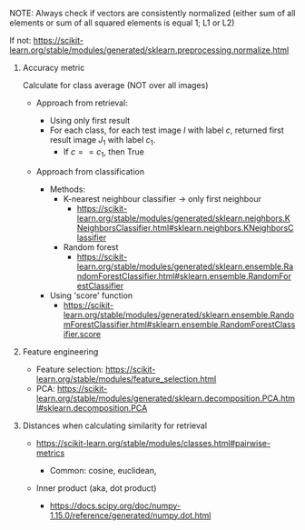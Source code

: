 NOTE: Always check if vectors are consistently normalized (either sum of all elements or sum of all squared elements is equal 1; L1 or L2)

If not: https://scikit-learn.org/stable/modules/generated/sklearn.preprocessing.normalize.html

1. Accuracy metric

   Calculate for class average (NOT over all images)

   - Approach from retrieval:

     - Using only first result
     - For each class, for each test image $I$ with label $c$, returned first result image $J_1$ with label $c_1$. 
       - If $c == c_1$, then True

   - Approach from classification

     - Methods:
       - K-nearest neighbour classifier -> only first neighbour
         - https://scikit-learn.org/stable/modules/generated/sklearn.neighbors.KNeighborsClassifier.html#sklearn.neighbors.KNeighborsClassifier
       - Random forest
         - https://scikit-learn.org/stable/modules/generated/sklearn.ensemble.RandomForestClassifier.html#sklearn.ensemble.RandomForestClassifier
     - Using 'score' function
       - https://scikit-learn.org/stable/modules/generated/sklearn.ensemble.RandomForestClassifier.html#sklearn.ensemble.RandomForestClassifier.score

2. Feature engineering

   - Feature selection: https://scikit-learn.org/stable/modules/feature_selection.html
   - PCA: https://scikit-learn.org/stable/modules/generated/sklearn.decomposition.PCA.html#sklearn.decomposition.PCA

3. Distances when calculating similarity for retrieval

   - https://scikit-learn.org/stable/modules/classes.html#pairwise-metrics

     - Common: cosine, euclidean,

   - Inner product (aka, dot product)

     - https://docs.scipy.org/doc/numpy-1.15.0/reference/generated/numpy.dot.html
